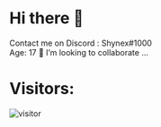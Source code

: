 # Hi there 👋

Contact me on Discord : Shynex#1000 <br>
Age: 17
👯 I’m looking to collaborate ...

# Visitors:
![visitor](https://profile-counter.glitch.me/Shynex/count.svg)
